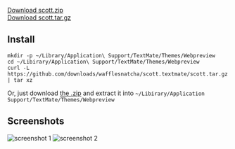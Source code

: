 [Download scott.zip](https://github.com/downloads/wafflesnatcha/scott.textmate/scott.zip)  
[Download scott.tar.gz](https://github.com/downloads/wafflesnatcha/scott.textmate/scott.tar.gz)

Install
-------

	mkdir -p ~/Library/Application\ Support/TextMate/Themes/Webpreview
	cd ~/Libirary/Application\ Support/TextMate/Themes/Webpreview
	curl -L https://github.com/downloads/wafflesnatcha/scott.textmate/scott.tar.gz | tar xz

Or, just download [the .zip](https://github.com/downloads/wafflesnatcha/scott.textmate/scott.zip)
and extract it into `~/Libirary/Application Support/TextMate/Themes/Webpreview`

Screenshots
-----------

![screenshot 1](https://github.com/downloads/wafflesnatcha/scott.textmate/screenshot1.png)
![screenshot 2](https://github.com/downloads/wafflesnatcha/scott.textmate/screenshot2.png)
